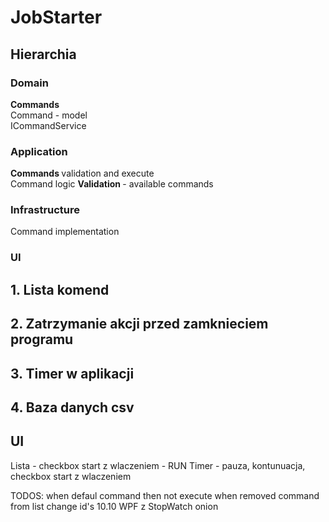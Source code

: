# JobStarter
## Hierarchia
### Domain  
<b> Commands </b>  
Command - model  
ICommandService

### Application   
<b> Commands </b>  validation and execute  
Command logic 
<b> Validation </b> - available commands

### Infrastructure  
Command implementation
### UI

## 1. Lista komend
## 2. Zatrzymanie akcji przed zamknieciem programu
## 3. Timer w aplikacji
## 4. Baza danych csv

## UI
Lista - checkbox start z wlaczeniem - RUN
Timer - pauza, kontunuacja, checkbox start z wlaczeniem

TODOS:
when defaul command then not execute
when removed command from list change id's
10.10 WPF z StopWatch onion